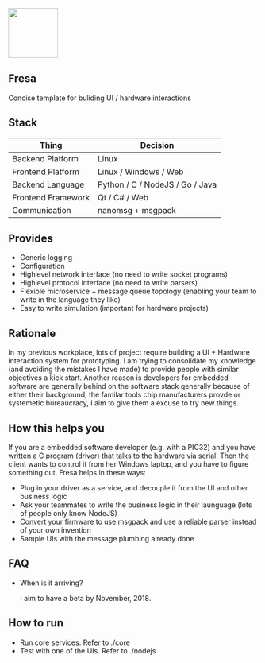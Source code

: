 <img src="https://qph.fs.quoracdn.net/main-qimg-b41d6005b5a333ac09f135e4773a7e7a.webp" width="100">

## Fresa
Concise template for buliding UI / hardware interactions

## Stack
| Thing | Decision |
| --- | --- |
| Backend Platform | Linux |
| Frontend Platform | Linux / Windows / Web |
| Backend Language | Python / C / NodeJS / Go / Java |
| Frontend Framework | Qt / C# / Web |
| Communication | nanomsg + msgpack |

## Provides
* Generic logging
* Configuration
* Highlevel network interface (no need to write socket programs)
* Highlevel protocol interface (no need to write parsers)
* Flexible microservice + message queue topology (enabling your team to write in the language they like)
* Easy to write simulation (important for hardware projects)

## Rationale
In my previous workplace, lots of project require building a UI + Hardware interaction system for prototyping. I am trying to consolidate my knowledge (and avoiding the mistakes I have made) to provide people with similar objectives a kick start. Another reason is developers for embedded software are generally behind on the software stack generally because of either their background, the familar tools chip manufacturers provde or systemetic bureaucracy, I aim to give them a excuse to try new things.

## How this helps you
If you are a embedded software developer (e.g. with a PIC32) and you have written a C program (driver) that talks to the hardware via serial. Then the client wants to control it from her Windows laptop, and you have to figure something out. Fresa helps in these ways:
* Plug in your driver as a service, and decouple it from the UI and other business logic
* Ask your teammates to write the business logic in their launguage (lots of people only know NodeJS)
* Convert your firmware to use msgpack and use a reliable parser instead of your own invention
* Sample UIs with the message plumbing already done

## FAQ
* When is it arriving?

    I aim to have a beta by November, 2018.

## How to run
* Run core services. Refer to ./core
* Test with one of the UIs. Refer to ./nodejs
